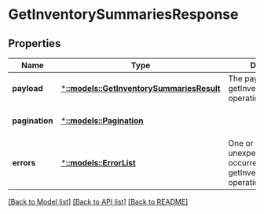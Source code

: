 # GetInventorySummariesResponse

## Properties
Name | Type | Description | Notes
------------ | ------------- | ------------- | -------------
**payload** | [***::models::GetInventorySummariesResult**](GetInventorySummariesResult.md) | The payload for the getInventorySummaries operation. | [optional] [default to null]
**pagination** | [***::models::Pagination**](Pagination.md) |  | [optional] [default to null]
**errors** | [***::models::ErrorList**](ErrorList.md) | One or more unexpected errors occurred during the getInventorySummaries operation. | [optional] [default to null]

[[Back to Model list]](../README.md#documentation-for-models) [[Back to API list]](../README.md#documentation-for-api-endpoints) [[Back to README]](../README.md)


